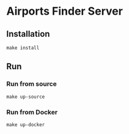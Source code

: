 # Airports Finder Server

## Installation

```shell
make install
```

## Run

### Run from source

```shell
make up-source
```

### Run from Docker

```shell
make up-docker
```
